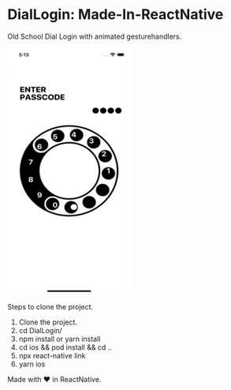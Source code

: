 # DialLogin: Made-In-ReactNative

Old School Dial Login with animated gesturehandlers.

<img src="https://github.com/DibyajyotiMishra/Made-In-ReactNative/blob/develop/DialLogin/src/giphy.gif" width=250 height="500" />


Steps to clone the project.

1. Clone the project.
2. cd DialLogin/
3. npm install or yarn install
4. cd ios && pod install && cd ..
5. npx react-native link
6. yarn ios



Made with ❤️ in ReactNative.
